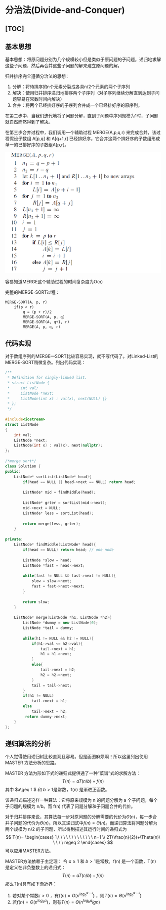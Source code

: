 # 分治法(Divide-and-Conquer)
[TOC]
---
## 基本思想
基本思想：将原问题分别为几个规模较小但是类似于原问题的子问题，递归地求解这些子问题，然后再合并这些子问题的解来建立原问题的解。

归并排序完全遵循分治法的思想：
1. 分解：将待排序的n个元素分裂成各具n/2个元素的两个子序列
2. 解决：使用归并排序递归地排序两个子序列（对子序列继续分解直到达到子问题容易在常数时间内解决）
3. 合并：将两个已经排好序的子序列合并成一个已经排好序的原序列。

在第二步中，当我们迭代地将子问题分解，直到子问题中序列规模为1时，子问题就自然而然得到了解决。

在第三步合并过程中，我们调用一个辅助过程 MERGE(A,p,q,r) 来完成合并，该过程假设子数组 A[p,q] 和 A[q+1,r] 已经排好序，它合并这两个排好序的子数组形成单一的已排好序的子数组A[p,r]。

![](./pic/2019-07-07-22-19-25.png)

容易知道MERGE这个辅助过程的时间复杂度为O(n)

完整的MERGE-SORT过程：

```
MERGE-SORT(A, p, r)
    if(p < r)
        q = (p + r)/2
        MERGE-SORT(A, p, q)
        MERGE-SORT(A, q+1, r)
        MERGE(A, p, q, r)
```

## 代码实现

对于数组序列的MERGE—SORT比较容易实现，就不写代码了。对Linked-List的MERGE-SORT稍微复杂。列出代码实现：
```C++
/**
 * Definition for singly-linked list.
 * struct ListNode {
 *     int val;
 *     ListNode *next;
 *     ListNode(int x) : val(x), next(NULL) {}
 * };
 */

#include<iostream>
struct ListNode
{
    int val;
    ListNode *next;
    ListNode(int x) : val(x), next(nullptr);
};

/*merge sort*/
class Solution {
public:
    ListNode* sortList(ListNode* head){ 
        if(head == NULL || head->next == NULL) return head;
        
        ListNode* mid = findMiddle(head);
        
        ListNode* grter = sortList(mid->next);
        mid->next = NULL;
        ListNode* less = sortList(head);
        
        return merge(less, grter);
    }

private:
    ListNode* findMiddle(ListNode* head){
        if(head == NULL) return head; // one node 
        
        ListNode *slow = head;
        ListNode *fast = head->next;
        
        while(fast != NULL && fast->next != NULL){
            slow = slow->next;
            fast = fast->next->next;
        }
        
        return slow;
    }
    
    ListNode* merge(ListNode *h1, ListNode *h2){
        ListNode *dummy = new ListNode(0);
        ListNode *tail = dummy;
        
        while(h1 != NULL && h2 != NULL){
            if(h1->val <= h2->val){
                tail->next = h1;
                h1 = h1->next;
            }
            else{
                tail->next = h2;
                h2 = h2->next;
            }
            tail = tail->next;
        }
        if(h1 != NULL)
            tail->next = h1;
        else
            tail->next = h2;
         return dummy->next;
    }
};
```
## 递归算法的分析
个人觉得使用递归树比较直观且容易。但是画图麻烦啊！所以这里列出使用 MASTER 方法分析的思路。

MASTER 方法为形如下式的递归式提供通了一种“菜谱”式的求解方法：
$$
T(n)=aT(n/b)+f(n)
$$
其中 $a\geq 1 $ 和 $b > 1$是常数，f(n) 是渐进正函数。

该递归式描述这样一种算法：它将原来规模为 n 的问题分解为 a 个子问题，每个子问题的规模为 n/b。而 f(n) 代表了问题分解和子问题合并的代价。

对于归并排序来说，其算法每一步对原问题的分解需要的代价为$\Theta(n)$，每一步合并子问题的代价为$\Theta (n)$。所以其递归式中$f(n)=\Theta(n)$。而递归算法将问题分解为两个规模为 n/2 的子问题，所以得到描述其运行时间的递归式为
$$
T(n)=
\begin{cases}
    1,\ \ \ \ \ \ \ \ \ \ \ \ \ n=1 \\
    2T(\frac{n}{2})+\Theta(n)\ \ \ \ \ n\geq 2
\end{cases}
$$
可以应用MASTER方法。

MASTER方法依赖于主定理：
令 $a\geq 1$ 和 $b > 1$是常数，f(n) 是一个函数，T(n) 是定义在非负整数上的递归式：
$$
T(n)=aT(n/b)+f(n)
$$
那么T(n)具有如下渐近界：

1. 若对某个常数$\epsilon>0$ ，有$f(n)=O(n^{log_{b}^{a-\epsilon}})$ ，则$T(n)=\Theta(n^{log_{b}^{a-\epsilon}})$ 
2. 若$f(n)=\Theta(n^{log_{b}a})$，则有$T(n)=\Theta(n^{log_{b}a} lgn)$